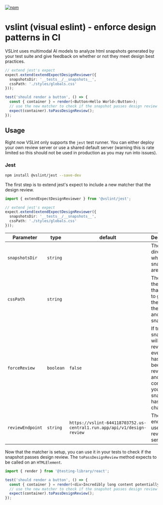 [![npm](https://img.shields.io/npm/v/@vslint/jest)](https://www.npmjs.com/package/@vslint/jest)
# vslint (visual eslint) - enforce design patterns in CI
VSLint uses multimodal AI models to analyze html snapshots generated by your test suite and give feedback on whether or not they meet design best practices.

```typescript
// extend jest's expect
expect.extend(extendExpectDesignReviewer({
  snapshotsDir: '__tests__/__snapshots__',
  cssPath: './styles/globals.css'
}));

test('should render a button', () => {
  const { container } = render(<Button>Hello World</Button>);
  // use the new matcher to check if the snapshot passes design review
  expect(container).toPassDesignReview();
});
```

## Usage
Right now VSLint only supports the `jest` test runner. You can either deploy your own review server or use a shared default server (warning this is rate limited so this should not be used in production as you may run into issues).

### Jest
```bash
npm install @vslint/jest --save-dev
```
The first step is to extend jest's expect to include a new matcher that the design review.
```typescript
import { extendExpectDesignReviewer } from '@vslint/jest';

// extend jest's expect
expect.extend(extendExpectDesignReviewer({
  snapshotsDir: '__tests__/__snapshots__',
  cssPath: './styles/globals.css'
}));
```
| Parameter                | type     | default                  | Description
| ------------------------ | -------- | ------------------------ | -------------------------------------------------------------------------------------------------------------------------- |
| `snapshotsDir`             | `string`   |                          | The directory where the snapshots are stored.
| `cssPath`                  | `string`   |                          | The path to the css file that is used to generate the hash of the css file and the snapshot.
| `forceReview`             | `boolean`  | `false`                    | If true, the snapshot will be reviewed even if it has already been reviewed and the content of your snapshot has not changed.
| `reviewEndpoint`          | `string`   | `https://vslint-644118703752.us-central1.run.app/api/v1/design-review` | The endpoint to use for the review server.

Now that the matcher is setup, you can use it in your tests to check if the snapshot passes design review. The `toPassDesignReview` method expects to be called on an `HTMLElement`.
```typescript
import { render } from '@testing-library/react';

test('should render a button', () => {
  const { container } = render(<div>Incredibly long content potentially too long. Human readability is best at a maximum of 75 characters</div>);
  // use the new matcher to check if the snapshot passes design review
  expect(container).toPassDesignReview();
});
```
